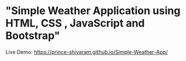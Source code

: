 # "Simple Weather Application using HTML, CSS , JavaScript and Bootstrap"


Live Demo:  https://prince-shivaram.github.io/Simple-Weather-App/





